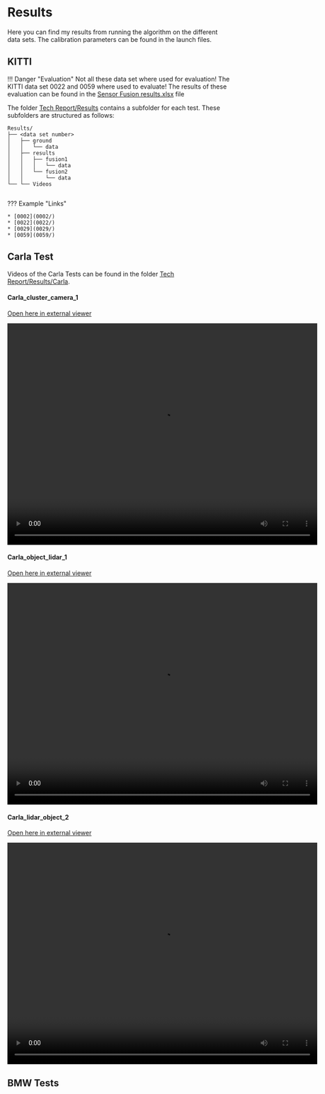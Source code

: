 # Results

Here you can find my results from running the algorithm on the different data sets.
The calibration parameters can be found in the launch files.

## KITTI

!!! Danger "Evaluation"
    Not all these data set where used for evaluation! The KITTI data set 0022 and 0059 where used to evaluate!
    The results of these evaluation can be found in the [Sensor Fusion results.xlsx](Sensor%20Fusion%20results.xlsx) file
        
The folder [Tech Report/Results](.) contains a subfolder for each test. These subfolders are structured as follows:

```
Results/
├── <data set number>
│   ├── ground
│   │   └── data
│   ├── results
│   │   ├── fusion1
│   │   │   └── data
│   │   └── fusion2
│   │       └── data
└── └── Videos
 
```
??? Example "Links"

    * [0002](0002/)
    * [0022](0022/)
    * [0029](0029/)
    * [0059](0059/)

## Carla Test

Videos of the Carla Tests can be found in the folder [Tech Report/Results/Carla](Carla).


#### Carla_cluster_camera_1

<a href="Carla/Carla_cluster_camera_1.mkv" target="_blank">Open here in external viewer</a>

<video width="700" height="500" controls>
  <source src="Carla/Carla_cluster_camera_1.mkv" type="video/mp4">
    Your browser does not support the video tag.
</video>

#### Carla_object_lidar_1

<a href="Carla/Carla_object_lidar_1.mkv" target="_blank">Open here in external viewer</a>

<video width="700" height="500" controls>
  <source src="Carla/Carla_object_lidar_1.mkv" type="video/mp4">
    Your browser does not support the video tag.
</video>

#### Carla_lidar_object_2

<a href="Carla/Carla_lidar_object_2.mkv" target="_blank">Open here in external viewer</a>

<video width="700" height="500" controls>
  <source src="Carla/Carla_lidar_object_2.mkv" type="video/mp4">
    Your browser does not support the video tag.
</video>

## BMW Tests

